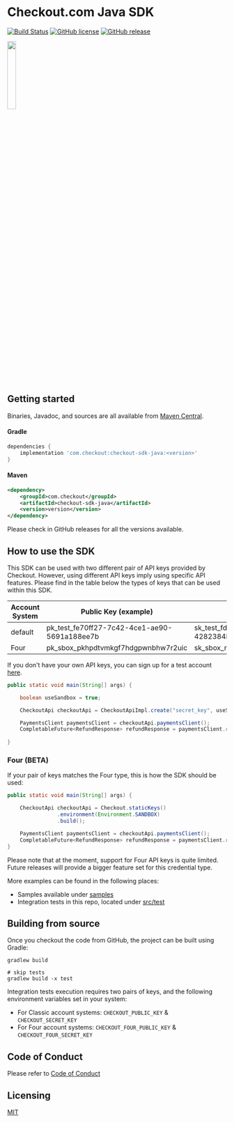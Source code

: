 # Checkout.com Java SDK

[![Build Status](https://travis-ci.com/checkout/checkout-sdk-java.svg?branch=master)](https://travis-ci.com/checkout/checkout-sdk-java) [![GitHub license](https://img.shields.io/github/license/checkout/checkout-sdk-java.svg)](https://github.com/checkout/checkout-sdk-java/blob/master/LICENSE) [![GitHub release](https://img.shields.io/github/release/checkout/checkout-sdk-java.svg)](https://GitHub.com/checkout/checkout-sdk-java/releases/)

<p><img src="https://i.ibb.co/6FrwfWt/Screenshot-2020-07-17-at-18-13-39.png" width="20%"></p>

## Getting started

Binaries, Javadoc, and sources are all available from [Maven Central](https://search.maven.org/artifact/com.checkout/checkout-sdk-java).

#### Gradle

```groovy
dependencies {
    implementation 'com.checkout:checkout-sdk-java:<version>'
}
```
#### Maven

```xml
<dependency>
    <groupId>com.checkout</groupId>
    <artifactId>checkout-sdk-java</artifactId>
    <version>version</version>
</dependency>
```

Please check in GitHub releases for all the versions available.

## How to use the SDK

This SDK can be used with two different pair of API keys provided by Checkout. However, using different API keys imply using specific API features. Please find in the table below the types of keys that can be used within this SDK.

| Account System | Public Key (example)                         | Secret Key (example)                         |
| -------------- | -------------------------------------------- | -------------------------------------------- |
| default        | pk_test_fe70ff27-7c42-4ce1-ae90-5691a188ee7b | sk_test_fde517a8-3z01-41ef-b4bd-4282384b0a64 |
| Four           | pk_sbox_pkhpdtvmkgf7hdgpwnbhw7r2uic          | sk_sbox_m73dzypy7cf3gfd46xr4yj5xo4e          |

If you don't have your own API keys, you can sign up for a test account [here](https://www.checkout.com/get-test-account).

```java
public static void main(String[] args) {

    boolean useSandbox = true;

    CheckoutApi checkoutApi = CheckoutApiImpl.create("secret_key", useSandbox, "public_key");

    PaymentsClient paymentsClient = checkoutApi.paymentsClient();
    CompletableFuture<RefundResponse> refundResponse = paymentsClient.refundAsync("payment_id");
    
}
```

### Four (BETA)

If your pair of keys matches the Four type, this is how the SDK should be used:

```java
public static void main(String[] args) {

    CheckoutApi checkoutApi = Checkout.staticKeys()
                .environment(Environment.SANDBOX)
                .build();

    PaymentsClient paymentsClient = checkoutApi.paymentsClient();
    CompletableFuture<RefundResponse> refundResponse = paymentsClient.refundPayment("payment_id");
}
```

Please note that at the moment, support for Four API keys is quite limited. Future releases will provide a bigger feature set for this credential type.

More examples can be found in the following places:

* Samples available under [samples](/samples)
* Integration tests in this repo, located under [src/test](/src/test)

## Building from source

Once you checkout the code from GitHub, the project can be built using Gradle:

```
gradlew build

# skip tests
gradlew build -x test
```

Integration tests execution requires two pairs of keys, and the following environment variables set in your system:

* For Classic account systems: `CHECKOUT_PUBLIC_KEY` & `CHECKOUT_SECRET_KEY`
* For Four account systems: `CHECKOUT_FOUR_PUBLIC_KEY` & `CHECKOUT_FOUR_SECRET_KEY`

## Code of Conduct

Please refer to [Code of Conduct](CODE_OF_CONDUCT.md)

## Licensing

[MIT](https://github.com/checkout/checkout-sdk-java/blob/dev/LICENSE.md)

